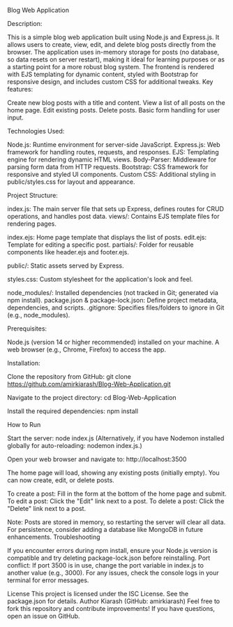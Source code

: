 Blog Web Application

Description:

This is a simple blog web application built using Node.js and Express.js. It allows users to create, view, edit, and delete blog posts directly from the browser. The application uses in-memory storage for posts (no database, so data resets on server restart), making it ideal for learning purposes or as a starting point for a more robust blog system. The frontend is rendered with EJS templating for dynamic content, styled with Bootstrap for responsive design, and includes custom CSS for additional tweaks.
Key features:

Create new blog posts with a title and content.
View a list of all posts on the home page.
Edit existing posts.
Delete posts.
Basic form handling for user input.


Technologies Used:

Node.js: Runtime environment for server-side JavaScript.
Express.js: Web framework for handling routes, requests, and responses.
EJS: Templating engine for rendering dynamic HTML views.
Body-Parser: Middleware for parsing form data from HTTP requests.
Bootstrap: CSS framework for responsive and styled UI components.
Custom CSS: Additional styling in public/styles.css for layout and appearance.


Project Structure:

index.js: The main server file that sets up Express, defines routes for CRUD operations, and handles post data.
views/: Contains EJS template files for rendering pages.

index.ejs: Home page template that displays the list of posts.
edit.ejs: Template for editing a specific post.
partials/: Folder for reusable components like header.ejs and footer.ejs.


public/: Static assets served by Express.

styles.css: Custom stylesheet for the application's look and feel.


node_modules/: Installed dependencies (not tracked in Git; generated via npm install).
package.json & package-lock.json: Define project metadata, dependencies, and scripts.
.gitignore: Specifies files/folders to ignore in Git (e.g., node_modules).


Prerequisites:

Node.js (version 14 or higher recommended) installed on your machine.
A web browser (e.g., Chrome, Firefox) to access the app.


Installation:

Clone the repository from GitHub:
git clone https://github.com/amirkiarash/Blog-Web-Application.git

Navigate to the project directory:
cd Blog-Web-Application

Install the required dependencies:
npm install


How to Run

Start the server:
node index.js
(Alternatively, if you have Nodemon installed globally for auto-reloading: nodemon index.js.)


Open your web browser and navigate to:
http://localhost:3500


The home page will load, showing any existing posts (initially empty). You can now create, edit, or delete posts.

To create a post: Fill in the form at the bottom of the home page and submit.
To edit a post: Click the "Edit" link next to a post.
To delete a post: Click the "Delete" link next to a post.



Note: Posts are stored in memory, so restarting the server will clear all data. For persistence, consider adding a database like MongoDB in future enhancements.
Troubleshooting

If you encounter errors during npm install, ensure your Node.js version is compatible and try deleting package-lock.json before reinstalling.
Port conflict: If port 3500 is in use, change the port variable in index.js to another value (e.g., 3000).
For any issues, check the console logs in your terminal for error messages.

License
This project is licensed under the ISC License. See the package.json for details.
Author
Kiarash (GitHub: amirkiarash)
Feel free to fork this repository and contribute improvements! If you have questions, open an issue on GitHub.
